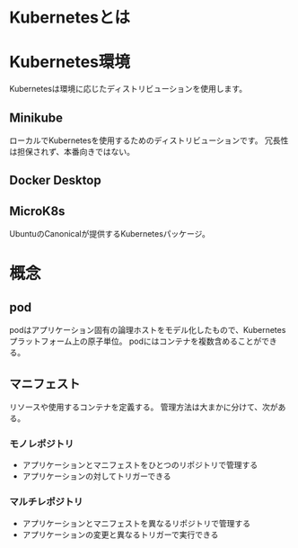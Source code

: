 # Kubernetesとは


# Kubernetes環境

Kubernetesは環境に応じたディストリビューションを使用します。

## Minikube

ローカルでKubernetesを使用するためのディストリビューションです。
冗長性は担保されず、本番向きではない。

## Docker Desktop


## MicroK8s

UbuntuのCanonicalが提供するKubernetesパッケージ。


# 概念

## pod

podはアプリケーション固有の論理ホストをモデル化したもので、Kubernetesプラットフォーム上の原子単位。
podにはコンテナを複数含めることができる。

## マニフェスト

リソースや使用するコンテナを定義する。
管理方法は大まかに分けて、次がある。

### モノレポジトリ

- アプリケーションとマニフェストをひとつのリポジトリで管理する
- アプリケーションの対してトリガーできる

### マルチレポジトリ

- アプリケーションとマニフェストを異なるリポジトリで管理する
- アプリケーションの変更と異なるトリガーで実行できる
